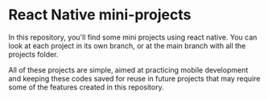 # React Native mini-projects

In this repository, you'll find some mini projects using react native. You can look at each project in its own branch, or at the main branch with all the projects folder.

All of these projects are simple, aimed at practicing mobile development and keeping these codes saved for reuse in future projects that may require some of the features created in this repository.